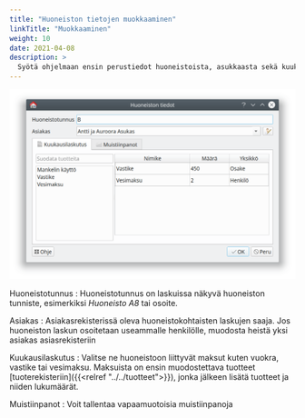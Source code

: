 ```yaml
---
title: "Huoneiston tietojen muokkaaminen"
linkTitle: "Muokkaaminen"
weight: 10
date: 2021-04-08
description: >
  Syötä ohjelmaan ensin perustiedot huoneistoista, asukkaasta sekä kuukausittaisista maksuista.
---
```


![Huoneiston muokkaus](muokkaus.png)

Huoneistotunnus
: Huoneistotunnus on laskuissa näkyvä huoneiston tunniste, esimerkiksi _Huoneisto A8_ tai osoite.

Asiakas
: Asiakasrekisterissä oleva huoneistokohtaisten laskujen saaja. Jos huoneiston laskun osoitetaan useammalle henkilölle, muodosta heistä yksi asiakas asiasrekisteriin

Kuukausilaskutus
: Valitse ne huoneistoon liittyvät maksut kuten vuokra, vastike tai vesimaksu. Maksuista on ensin muodostettava tuotteet [tuoterekisteriin]({{<relref "../../tuotteet">}}), jonka jälkeen lisätä tuotteet ja niiden lukumäärät.

Muistiinpanot
: Voit tallentaa vapaamuotoisia muistiinpanoja
